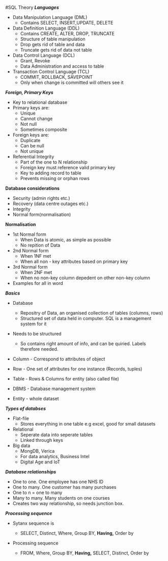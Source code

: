 #SQL Theory
***Languages***
- Data Manipulation Language (DML)
    - Contains SELECT, INSERT,UPDATE, DELETE
- Data Definition Language (DDL)
    - Contains CREATE, ALTER, DROP, TRUNCATE
    - Structure of table manipulation
    - Drop gets rid of table and data
    - Truncate gets rid of data not table
- Data Control Language (DCL)
    - Grant, Revoke
    - Data Administration and access to table
- Transaction Control Language (TCL)
    - COMMIT, ROLLBACK, SAVEPOINT
    - Only when change is committed will others see it

***Foreign, Primary Keys***
- Key to relational database
- Primary keys are:
    - Unique
    - Cannot change
    - Not null
    - Sometimes composite
- Foreign keys are:
    - Duplicate
    - Can be null
    - Not unique
- Referential Integrity
    - Part of the one to N relationship
    - Foreign key must reference valid primary key
    - Key to adding record to table
    - Prevents missing or orphan rows
    
**Database considerations**
- Security (admin rights etc.)
- Recovery (data centre outages etc.)
- Integrity
- Normal form(normalisation)

**Normalisation**
- 1st Normal form
    - When Data is atomic, as simple as possible
    - No repition of Data
- 2nd Normal form
    - When 1NF met
    - When all non - key attributes based on primary key
- 3rd Normal form
    - When 2NF met
    - When no non-key column depedent on other non-key column
- Examples for all in word
    
***Basics***
- Database
    - Repositry of Data, an organised collection of tables (columns, rows)
    - Structured set of data held in computer. SQL is a management system for it

- Needs to be structured
    - So contains right amount of info, and can be quiried. Labels therefore needed. 
 
- Column - Correspond to attributes of object
- Row - One set of attributes for one instance (Records, tuples)
- Table - Rows & Columns for entity (also called file)
- DBMS - Database management system
- Entity - whole dataset

***Types of databses***
- Flat-file
    - Stores everything in one table e.g excel, good for small datasets
- Relational
    - Seperate data into seperate tables
    - Linked through keys
- Big data
    - MongDB, Verica
    - For data analytics, Business Intel
    - Digital Age and IoT

***Database relationships***
- One to one. One employee has one NHS ID
- One to many. One customer has many purchases
- One to n = one to many
- Many to many. Many students on one courses
- Creates two way relationship, so needs junction box. 
    
***Processing sequence***
- Sytanx sequence is
    - SELECT, Distinct, Where, Group BY, **Having,** Order by

- Processing sequence
    - FROM, Where, Group BY, **Having,** SELECT, Distinct, Order by
